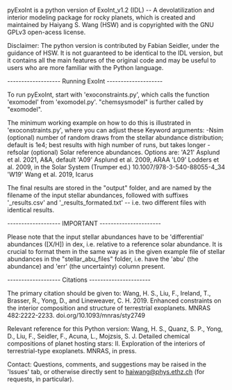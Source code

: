 pyExoInt is a python version of ExoInt_v1.2 (IDL) -- A devolatilization and interior modeling package for rocky planets, which is created and maintained by Haiyang S. Wang (HSW) and is copyrighted with the GNU GPLv3 open-acess license.

Disclaimer: The python version is contributed by Fabian Seidler, under the guidance of HSW. It is not guaranteed to be identical to the IDL version, but it contains all the main features of the original code and may be useful to users who are more familiar with the Python language.

------------------- Running ExoInt --------------------

To run pyExoInt, start with 'exoconstraints.py', which calls the function 'exomodel' from 'exomodel.py'. "chemsysmodel" is further called by "exomodel".

The minimum working example on how to do this is illustrated in 'exoconstraints.py', where you can adjust these Keyword arguments:
    -Nsim      (optional) number of random draws from the stellar abundance distribution; default is 1e4; best results with high number of runs, but takes longer
    -refsolar  (optional) Solar reference abundances. Options are:
                    'A21'     Asplund et al. 2021, A&A, default
                    'A09'     Asplund et al. 2009, ARAA
                    'L09'     Lodders et al. 2009, in the Solar System (Trumper ed.) 10.1007/978-3-540-88055-4_34
                    'W19'     Wang et al. 2019, Icarus

The final results are stored in the "output" folder, and are named by the filename of the input stellar abundances, followed with suffixes '_results.csv' and '_results_formated.txt' -- i.e. two different files with identical results.

------------------- IMPORTANT ----------------------

Please note that the input stellar abundances have to be 'differential' abundances ([X/H]) in dex, i.e. relative to a reference solar abundance. It is crucial to format them in the same way as in the given example file of stellar abundances in the "stellar_abu_files" folder, i.e. have the 'abu' (the abundance) and 'err' (the uncertainty) column present.


------------------- Citations ----------------------

The primary citation should be given to:
Wang, H. S., Liu, F., Ireland, T., Brasser, R., Yong, D., and Lineweaver, C. H. 2019. Enhanced constraints on the interior composition and structure of terrestrial exoplanets. MNRAS 482:2222-2233. doi.org/10.1093/mnras/sty2749

Relevant reference for this Python version:
Wang, H. S., Quanz, S. P., Yong, D., Liu, F., Seidler, F., Acuna, L., Mojzsis, S. J. Detailed chemical compositions of planet hosting stars: II. Exploration of the interiors of terrestrial-type exoplanets. MNRAS, in press.

Contact:
Questions, comments, and suggestions may be raised in the 'Issues' tab, or otherwise directly sent to haiwang@phys.ethz.ch (for requests, in particular).
